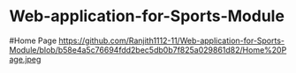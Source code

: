 # Web-application-for-Sports-Module
#Home Page
https://github.com/Ranjith1112-11/Web-application-for-Sports-Module/blob/b58e4a5c76694fdd2bec5db0b7f825a029861d82/Home%20Page.jpeg
